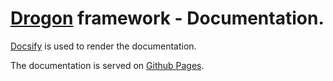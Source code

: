# [Drogon](https://github.com/drogonframework/drogon) framework - Documentation.

[Docsify](https://docsify.js.org/) is used to render the documentation.

The documentation is served on [Github Pages](https://drogonframework.github.io/drogon-docs/).
